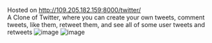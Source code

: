 Hosted on http://109.205.182.159:8000/twitter/ <br>
A Clone of Twitter, where you can create your own tweets, comment tweets, like them, retweet them, and see all of some user tweets and retweets
![image](https://user-images.githubusercontent.com/104637239/167722367-2d717993-982f-4d97-93c8-a2c78a41adb4.png)
![image](https://user-images.githubusercontent.com/104637239/167722394-19122912-ef8a-4e2a-afa2-3bfedd57095f.png)
